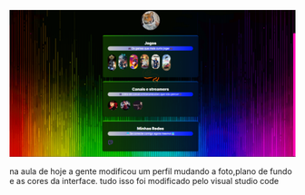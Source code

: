 ![preview](./assets/preview.pm.png)

na aula de hoje a gente modificou um perfil mudando a foto,plano de fundo e as cores da interface. tudo isso foi modificado pelo visual studio code 
